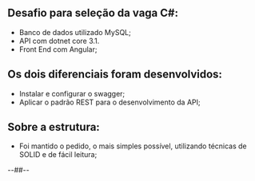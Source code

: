 ## Desafio para seleção da vaga C#:
- Banco de dados utilizado MySQL;
- API com dotnet core 3.1.
- Front End com Angular;

## Os dois diferenciais foram desenvolvidos:
- Instalar e configurar o swagger;
- Aplicar o padrão REST para o desenvolvimento da API;

## Sobre a estrutura:
- Foi mantido o pedido, o mais simples possível, utilizando técnicas de SOLID e de fácil leitura;

--##--

